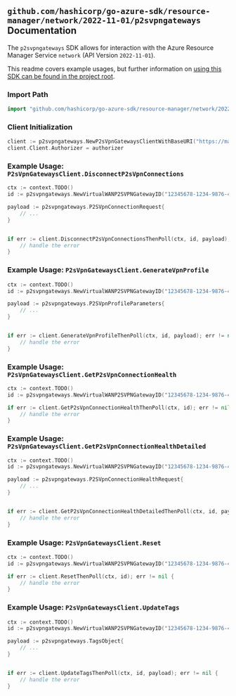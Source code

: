
## `github.com/hashicorp/go-azure-sdk/resource-manager/network/2022-11-01/p2svpngateways` Documentation

The `p2svpngateways` SDK allows for interaction with the Azure Resource Manager Service `network` (API Version `2022-11-01`).

This readme covers example usages, but further information on [using this SDK can be found in the project root](https://github.com/hashicorp/go-azure-sdk/tree/main/docs).

### Import Path

```go
import "github.com/hashicorp/go-azure-sdk/resource-manager/network/2022-11-01/p2svpngateways"
```


### Client Initialization

```go
client := p2svpngateways.NewP2sVpnGatewaysClientWithBaseURI("https://management.azure.com")
client.Client.Authorizer = authorizer
```


### Example Usage: `P2sVpnGatewaysClient.DisconnectP2sVpnConnections`

```go
ctx := context.TODO()
id := p2svpngateways.NewVirtualWANP2SVPNGatewayID("12345678-1234-9876-4563-123456789012", "example-resource-group", "p2sVpnGatewayValue")

payload := p2svpngateways.P2SVpnConnectionRequest{
	// ...
}


if err := client.DisconnectP2sVpnConnectionsThenPoll(ctx, id, payload); err != nil {
	// handle the error
}
```


### Example Usage: `P2sVpnGatewaysClient.GenerateVpnProfile`

```go
ctx := context.TODO()
id := p2svpngateways.NewVirtualWANP2SVPNGatewayID("12345678-1234-9876-4563-123456789012", "example-resource-group", "p2sVpnGatewayValue")

payload := p2svpngateways.P2SVpnProfileParameters{
	// ...
}


if err := client.GenerateVpnProfileThenPoll(ctx, id, payload); err != nil {
	// handle the error
}
```


### Example Usage: `P2sVpnGatewaysClient.GetP2sVpnConnectionHealth`

```go
ctx := context.TODO()
id := p2svpngateways.NewVirtualWANP2SVPNGatewayID("12345678-1234-9876-4563-123456789012", "example-resource-group", "p2sVpnGatewayValue")

if err := client.GetP2sVpnConnectionHealthThenPoll(ctx, id); err != nil {
	// handle the error
}
```


### Example Usage: `P2sVpnGatewaysClient.GetP2sVpnConnectionHealthDetailed`

```go
ctx := context.TODO()
id := p2svpngateways.NewVirtualWANP2SVPNGatewayID("12345678-1234-9876-4563-123456789012", "example-resource-group", "p2sVpnGatewayValue")

payload := p2svpngateways.P2SVpnConnectionHealthRequest{
	// ...
}


if err := client.GetP2sVpnConnectionHealthDetailedThenPoll(ctx, id, payload); err != nil {
	// handle the error
}
```


### Example Usage: `P2sVpnGatewaysClient.Reset`

```go
ctx := context.TODO()
id := p2svpngateways.NewVirtualWANP2SVPNGatewayID("12345678-1234-9876-4563-123456789012", "example-resource-group", "p2sVpnGatewayValue")

if err := client.ResetThenPoll(ctx, id); err != nil {
	// handle the error
}
```


### Example Usage: `P2sVpnGatewaysClient.UpdateTags`

```go
ctx := context.TODO()
id := p2svpngateways.NewVirtualWANP2SVPNGatewayID("12345678-1234-9876-4563-123456789012", "example-resource-group", "p2sVpnGatewayValue")

payload := p2svpngateways.TagsObject{
	// ...
}


if err := client.UpdateTagsThenPoll(ctx, id, payload); err != nil {
	// handle the error
}
```
